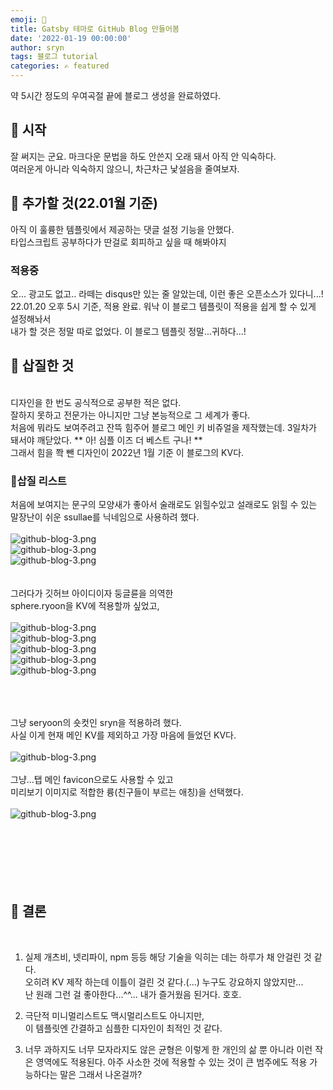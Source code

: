 ```yaml
---
emoji: 🍟
title: Gatsby 테마로 GitHub Blog 만들어봄
date: '2022-01-19 00:00:00'
author: sryn
tags: 블로그 tutorial
categories: ✍ featured
---
```


약 5시간 정도의 우여곡절 끝에 블로그 생성을 완료하였다.

## 👋 시작

잘 써지는 군요. 마크다운 문법을 하도 안쓴지 오래 돼서 아직 안 익숙하다.</br>
여러운게 아니라 익숙하지 않으니, 차근차근 낯설음을 줄여보자.
</br>

## 👋 추가할 것(22.01월 기준)

아직 이 훌륭한 템플릿에서 제공하는 댓글 설정 기능을 안했다.</br>
타입스크립트 공부하다가 딴걸로 회피하고 싶을 때 해봐야지
</br>

### 적용중

오... 광고도 없고.. 라떼는 disqus만 있는 줄 알았는데, 이런 좋은 오픈소스가 있다니...!</br>
22.01.20 오후 5시 기준, 적용 완료. 워낙 이 블로그 템플릿이 적용을 쉽게 할 수 있게 설정해놔서</br>
내가 할 것은 정말 따로 없었다. 이 블로그 템플릿 정말...귀하다...!</br>

## 👋 삽질한 것

</br>
디자인을 한 번도 공식적으로 공부한 적은 없다. </br>
잘하지 못하고 전문가는 아니지만 그냥 본능적으로 그 세계가 좋다. </br>
처음에 뭐라도 보여주려고 잔뜩 힘주어 블로그 메인 키 비쥬얼을 제작했는데.   3일차가 돼서야 깨닫았다.
** 아! 심플 이즈 더 베스트 구나! **   </br>
그래서 힘을 쫙 뺀 디자인이 2022년 1월 기준 이 블로그의 KV다.</br>

### 🔨삽질 리스트

처음에 보여지는 문구의 모양새가 좋아서
술래로도 읽힐수있고 설래로도 읽힐 수 있는
말장난이 쉬운 ssullae를 닉네임으로 사용하려 했다.</br></br>
![github-blog-3.png](1.png)</br>
![github-blog-3.png](2.png)</br>
![github-blog-3.png](sulletneing.png)
</br></br></br>
그러다가 깃허브 아이디이자 둥글륜을 의역한</br>
sphere.ryoon을 KV에 적용할까 싶었고,</br></br>
![github-blog-3.png](yes2.png)</br>
![github-blog-3.png](pizza.png)</br>
![github-blog-3.png](ryoon.png)</br>
![github-blog-3.png](sryn.png)</br>
![github-blog-3.png](2022.png)

</br></br></br>
그냥 seryoon의 숏컷인 sryn을 적용하려 했다.</br>
사실 이게 현재 메인 KV를 제외하고 가장 마음에 들었던 KV다.</br></br>
![github-blog-3.png](sryn.png)
</br></br>
그냥...탭 메인 favicon으로도 사용할 수 있고</br>
미리보기 이미지로 적합한 륭(친구들이 부르는 애칭)을 선택했다.</br></br>
![github-blog-3.png](favicon_fin.png)
</br></br></br></br></br></br></br>

## 👋 결론

</br>

1. 실제 개츠비, 넷리파이, npm 등등 해당 기술을 익히는 데는 하루가 채 안걸린 것 같다.</br>오히려 KV 제작 하는데 이틀이 걸린 것 같다.(...) 누구도 강요하지 않았지만...</br>난 원래 그런 걸 좋아한다...^^... 내가 즐거웠음 된거다. 호호.

2. 극단적 미니멀리스트도 맥시멀리스트도 아니지만,</br> 이 템플릿엔 간결하고 심플한 디자인이 최적인 것 같다.

3. 너무 과하지도 너무 모자라지도 않은 균형은 이렇게 한 개인의 삶 뿐 아니라 이런 작은 영역에도 적용된다. 아주 사소한 것에 적용할 수 있는 것이 큰 범주에도 적용 가능하다는 말은 그래서 나온걸까?
   </br></br>

```toc

```
